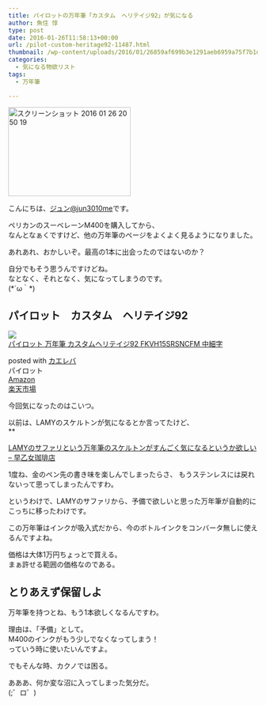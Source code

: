 ```yaml
---
title: パイロットの万年筆「カスタム　ヘリテイジ92」が気になる
author: 魚住 惇
type: post
date: 2016-01-26T11:58:13+00:00
url: /pilot-custom-heritage92-11487.html
thumbnail: /wp-content/uploads/2016/01/26859af699b3e1291aeb6959a75f7b1d-1.png
categories:
  - 気になる物欲リスト
tags:
  - 万年筆

---
```

<img decoding="async" loading="lazy" src="/wp-content/uploads/2016/01/26859af699b3e1291aeb6959a75f7b1d-1.png" alt="スクリーンショット 2016 01 26 20 50 19" title="スクリーンショット 2016-01-26 20.50.19.png" border="0" width="247" height="180" /><!--more-->

こんにちは、[ジュン@jun3010me][1]です。

ペリカンのスーベレーンM400を購入してから、  
なんとなぁくですけど、他の万年筆のページをよくよく見るようになりました。

あれあれ、おかしいぞ。最高の1本に出会ったのではないのか？

自分でもそう思うんですけどね。  
なとなく、それとなく、気になってしまうのです。  
(\*´ω｀\*)

## パイロット　カスタム　ヘリテイジ92

<div class="kaerebalink-box">
  <div class="kaerebalink-image">
    <a href="http://www.amazon.co.jp/exec/obidos/ASIN/B0046L3ET8/jn050191-22/ref=nosim/" target="_blank" rel="noopener noreferrer"><img decoding="async" src="http://ecx.images-amazon.com/images/I/31PMH-BFPRL._SL160_.jpg" style="border: none;" /></a>
  </div>
  <div class="kaerebalink-info">
    <div class="kaerebalink-name">
      <a href="http://www.amazon.co.jp/exec/obidos/ASIN/B0046L3ET8/jn050191-22/ref=nosim/" target="_blank" rel="noopener noreferrer">パイロット 万年筆 カスタムヘリテイジ92 FKVH15SRSNCFM 中細字</a></p>
      <div class="kaerebalink-powered-date">
        posted with <a href="http://kaereba.com" rel="nofollow noopener noreferrer" target="_blank">カエレバ</a>
      </div>
    </div>
    <div class="kaerebalink-detail">
      パイロット
    </div>
    <div class="kaerebalink-link1">
      <div class="shoplinkamazon">
        <a href="http://www.amazon.co.jp/gp/search?keywords=%83J%83X%83%5E%83%80%83w%83%8A%83e%83C%83W92&#038;__mk_ja_JP=%83J%83%5E%83J%83i&#038;tag=jn050191-22" target="_blank" rel="noopener noreferrer">Amazon</a>
      </div>
      <div class="shoplinkrakuten">
        <a href="http://hb.afl.rakuten.co.jp/hgc/13c945af.7f4d37c0.13c945b0.d426235d/?pc=http%3A%2F%2Fsearch.rakuten.co.jp%2Fsearch%2Fmall%2F%25E3%2582%25AB%25E3%2582%25B9%25E3%2582%25BF%25E3%2583%25A0%25E3%2583%2598%25E3%2583%25AA%25E3%2583%2586%25E3%2582%25A4%25E3%2582%25B892%2F-%2Ff.1-p.1-s.1-sf.0-st.A-v.2%3Fx%3D0%26scid%3Daf_ich_link_urltxt%26m%3Dhttp%3A%2F%2Fm.rakuten.co.jp%2F" target="_blank" rel="noopener noreferrer">楽天市場</a>
      </div>
    </div>
  </div>
  <div class="booklink-footer" style="clear: left">
  </div>
</div>

今回気になったのはこいつ。

以前は、LAMYのスケルトンが気になるとか言ってたけど、  
**</p> 

<a href="http://192.168.11.200:8000/lamy-safari-hoshi-11426.html" target="_blank" rel="noopener noreferrer">LAMYのサファリという万年筆のスケルトンがすんごく気になるというか欲しい – 早乙女珈琲店</a>

</b>  
1度ね、金のペン先の書き味を楽しんでしまったらさ、  
もうステンレスには戻れないって思ってしまったんですわ。

というわけで、LAMYのサファリから、予備で欲しいと思った万年筆が自動的にこっちに移ったわけです。

この万年筆はインクが吸入式だから、今のボトルインクをコンバータ無しに使えるんですよね。

価格は大体1万円ちょっとで買える。  
まぁ許せる範囲の価格なのである。

## とりあえず保留しよ

万年筆を持つとね、もう1本欲しくなるんですわ。

理由は、「予備」として。  
M400のインクがもう少しでなくなってしまう！  
っていう時に使いたいんですよ。

でもそんな時、カクノでは困る。

あああ、何か変な沼に入ってしまった気分だ。  
(;゜ロ゜)

 [1]: https://twitter.com/jun3010me